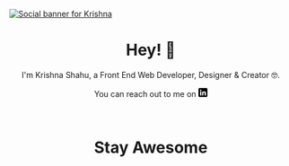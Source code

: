 <a target="_blank" href="https://krishnashahu.com.np"  rel="nofollow"><img src="https://github.com/krishshah920/krishshah920/blob/main/Header.gif" alt="Social banner for Krishna" style="max-width: 100%;"></a>
<h1 align="center">Hey! 👋</h1>

<p align="center"> I'm Krishna Shahu, a Front End Web Developer, Designer & Creator 🤓. </p>
<p align="center">You can reach out to me on <a target="_blank" href="https://www.linkedin.com/in/krishna-shahu-4b20b516a/" rel="nofollow"><img src="https://github.com/krishshah920/krishshah920/blob/main/li.png" alt="LinkedIn" title="LinkedIn icon without padding" style="max-width: 100%;"></a></p>
<p align="center">
  <a target="_blank" rel="noopener noreferrer" href="https://camo.githubusercontent.com/74991c1110d34aa7c7363a478bdf8a0a065a32bdfb640d817641983226ed4af6/68747470733a2f2f696d672e736869656c64732e696f2f62616467652f4f532d4c696e75782d696e666f726d6174696f6e616c3f7374796c653d666c6174266c6f676f3d6c696e7578266c6f676f436f6c6f723d776869746526636f6c6f723d326262633861"><img src="https://camo.githubusercontent.com/74991c1110d34aa7c7363a478bdf8a0a065a32bdfb640d817641983226ed4af6/68747470733a2f2f696d672e736869656c64732e696f2f62616467652f4f532d4c696e75782d696e666f726d6174696f6e616c3f7374796c653d666c6174266c6f676f3d6c696e7578266c6f676f436f6c6f723d776869746526636f6c6f723d326262633861" alt="" data-canonical-src="https://img.shields.io/badge/OS-Linux-informational?style=flat&amp;logo=linux&amp;logoColor=white&amp;color=2bbc8a" style="max-width: 100%;"></a>
  <a target="_blank" rel="noopener noreferrer" href="https://camo.githubusercontent.com/2cf4bff51ce41f2d94f2546dedba012d03450cd824bf3be4d78d989a80953680/68747470733a2f2f696d672e736869656c64732e696f2f62616467652f456469746f722d496e74656c6c694a5f494445412d696e666f726d6174696f6e616c3f7374796c653d666c6174266c6f676f3d696e74656c6c696a2d69646561266c6f676f436f6c6f723d776869746526636f6c6f723d326262633861"><img src="https://camo.githubusercontent.com/2cf4bff51ce41f2d94f2546dedba012d03450cd824bf3be4d78d989a80953680/68747470733a2f2f696d672e736869656c64732e696f2f62616467652f456469746f722d496e74656c6c694a5f494445412d696e666f726d6174696f6e616c3f7374796c653d666c6174266c6f676f3d696e74656c6c696a2d69646561266c6f676f436f6c6f723d776869746526636f6c6f723d326262633861" alt="" data-canonical-src="https://img.shields.io/badge/Editor-VsCode-informational?style=flat&amp;logo=vscode&amp;logoColor=white&amp;color=2bbc8a" style="max-width: 100%;"></a>
  <a target="_blank" rel="noopener noreferrer" href="https://camo.githubusercontent.com/3743183e9684c11f41a1edd857120ba777b69d87bc145470f0c429bfb1fe6390/68747470733a2f2f696d672e736869656c64732e696f2f62616467652f436f64652d4a6176615363726970742d696e666f726d6174696f6e616c3f7374796c653d666c6174266c6f676f3d6a617661736372697074266c6f676f436f6c6f723d776869746526636f6c6f723d326262633861"><img src="https://camo.githubusercontent.com/3743183e9684c11f41a1edd857120ba777b69d87bc145470f0c429bfb1fe6390/68747470733a2f2f696d672e736869656c64732e696f2f62616467652f436f64652d4a6176615363726970742d696e666f726d6174696f6e616c3f7374796c653d666c6174266c6f676f3d6a617661736372697074266c6f676f436f6c6f723d776869746526636f6c6f723d326262633861" alt="" data-canonical-src="https://img.shields.io/badge/Code-JavaScript-informational?style=flat&amp;logo=javascript&amp;logoColor=white&amp;color=2bbc8a" style="max-width: 100%;"></a>
  <a target="_blank" rel="noopener noreferrer" href="https://camo.githubusercontent.com/d38e6cc39779250a2835bf8ed3a72d10dbe3b05fa6527baa3f6f1e8e8bd056bf/68747470733a2f2f696d672e736869656c64732e696f2f62616467652f436f64652d507974686f6e2d696e666f726d6174696f6e616c3f7374796c653d666c6174266c6f676f3d707974686f6e266c6f676f436f6c6f723d776869746526636f6c6f723d326262633861"><img src="https://camo.githubusercontent.com/d38e6cc39779250a2835bf8ed3a72d10dbe3b05fa6527baa3f6f1e8e8bd056bf/68747470733a2f2f696d672e736869656c64732e696f2f62616467652f436f64652d507974686f6e2d696e666f726d6174696f6e616c3f7374796c653d666c6174266c6f676f3d707974686f6e266c6f676f436f6c6f723d776869746526636f6c6f723d326262633861" alt="" data-canonical-src="https://img.shields.io/badge/Code-Python-informational?style=flat&amp;logo=python&amp;logoColor=white&amp;color=2bbc8a" style="max-width: 100%;"></a>
  <a target="_blank" rel="noopener noreferrer" href="https://camo.githubusercontent.com/28a8243bcfea04f9747bd56d17b2fac55709bd7feddee5ad9a6c8a741816ac38/68747470733a2f2f696d672e736869656c64732e696f2f62616467652f5368656c6c2d426173682d696e666f726d6174696f6e616c3f7374796c653d666c6174266c6f676f3d676e752d62617368266c6f676f436f6c6f723d776869746526636f6c6f723d326262633861"><img src="https://camo.githubusercontent.com/28a8243bcfea04f9747bd56d17b2fac55709bd7feddee5ad9a6c8a741816ac38/68747470733a2f2f696d672e736869656c64732e696f2f62616467652f5368656c6c2d426173682d696e666f726d6174696f6e616c3f7374796c653d666c6174266c6f676f3d676e752d62617368266c6f676f436f6c6f723d776869746526636f6c6f723d326262633861" alt="" data-canonical-src="https://img.shields.io/badge/Shell-Bash-informational?style=flat&amp;logo=gnu-bash&amp;logoColor=white&amp;color=2bbc8a" style="max-width: 100%;"></a>
  
  
</p>
  

<h1 align="center">Stay Awesome</h1>

<!--
- 🔭 I’m currently working on ...
- 🌱 I’m currently learning ...
- 👯 I’m looking to collaborate on ...
- 🤔 I’m looking for help with ...
- 💬 Ask me about ...
- 📫 How to reach me: ...
- 😄 Pronouns: ...
- ⚡ Fun fact: ...
-->

